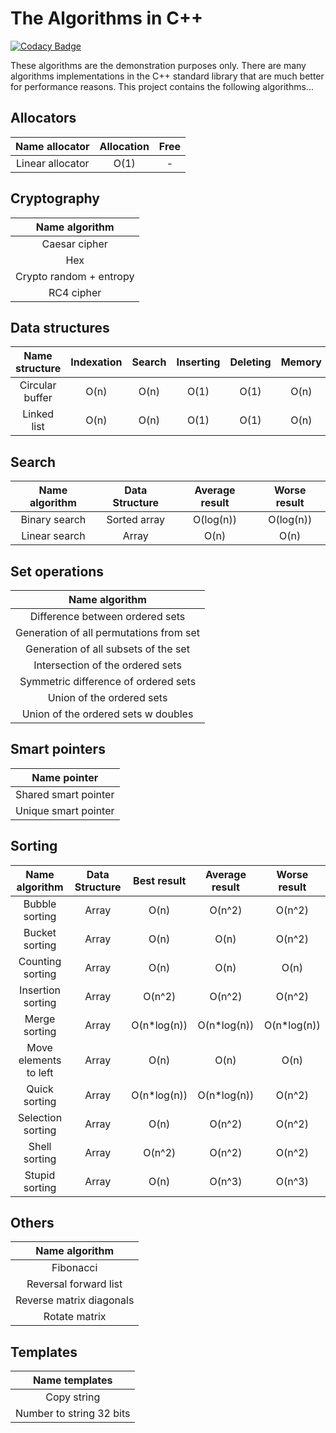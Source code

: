 # The Algorithms in C++

[![Codacy Badge](https://api.codacy.com/project/badge/Grade/761ad7446aa5491e95ce143758656c04)](https://www.codacy.com/app/Alexandr/Algorithms?utm_source=github.com&amp;utm_medium=referral&amp;utm_content=Alexandr/Algorithms&amp;utm_campaign=Badge_Grade)

These algorithms are the demonstration purposes only. There are
many algorithms implementations in the C++ standard
library that are much better for performance reasons. This
project contains the following algorithms...

## Allocators

| Name allocator     | Allocation | Free   |
|:------------------:|:----------:|:------:|
| Linear allocator   | O(1)       | -      |

## Cryptography

| Name algorithm          |
|:-----------------------:|
| Caesar cipher           |
| Hex                     |
| Crypto random + entropy |
| RC4 cipher              |

## Data structures

| Name structure     | Indexation  | Search         | Inserting    | Deleting    | Memory |
|:------------------:|:-----------:|:--------------:|:------------:|:-----------:|:------:|
| Circular buffer    | O(n)        | O(n)           | O(1)         | O(1)        | O(n)   |
| Linked list        | O(n)        | O(n)           | O(1)         | O(1)        | O(n)   |

## Search

| Name algorithm    | Data Structure | Average result | Worse result |
|:-----------------:|:--------------:|:--------------:|:------------:|
| Binary search     | Sorted array   | O(log(n))      | O(log(n))    |
| Linear search     | Array          | O(n)           | O(n)         |

## Set operations

| Name algorithm                          |
|:---------------------------------------:|
| Difference between ordered sets         |
| Generation of all permutations from set |
| Generation of all subsets of the set    |
| Intersection of the ordered sets        |
| Symmetric difference of ordered sets    |
| Union of the ordered sets               |
| Union of the ordered sets w doubles     |

## Smart pointers

| Name pointer          |
|:---------------------:|
| Shared smart pointer  |
| Unique smart pointer  |

## Sorting

| Name algorithm        |Data Structure | Best result  | Average result | Worse result |
|:---------------------:|:-------------:|:------------:|:--------------:|:------------:|
| Bubble sorting        |  Array        | O(n)         | O(n^2)         | O(n^2)       |
| Bucket sorting        |  Array        | O(n)         | O(n)           | O(n^2)       |
| Counting sorting      |  Array        | O(n)         | O(n)           | O(n)         |
| Insertion sorting     |  Array        | O(n^2)       | O(n^2)         | O(n^2)       |
| Merge sorting			|  Array        | O(n*log(n))  | O(n*log(n))    | O(n*log(n))  |
| Move elements to left |  Array        | O(n)         | O(n)           | O(n)         |
| Quick sorting			|  Array        | O(n*log(n))  | O(n*log(n))    | O(n^2)       |
| Selection sorting     |  Array        | O(n)         | O(n^2)         | O(n^2)       |
| Shell sorting		    |  Array        | O(n^2)       | O(n^2)         | O(n^2)       |
| Stupid sorting	    |  Array        | O(n)         | O(n^3)         | O(n^3)       |

## Others
| Name algorithm             |
|:--------------------------:|
| Fibonacci                  |
| Reversal forward list      |
| Reverse matrix diagonals   |
| Rotate matrix              |

## Templates
| Name templates               |
|:----------------------------:|
| Copy string				   |
| Number to string 32 bits     |